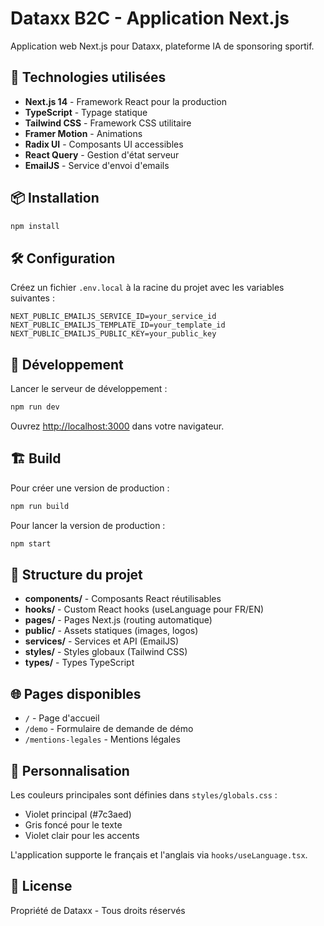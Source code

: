 # Dataxx B2C - Application Next.js

Application web Next.js pour Dataxx, plateforme IA de sponsoring sportif.

## 🚀 Technologies utilisées

- **Next.js 14** - Framework React pour la production
- **TypeScript** - Typage statique
- **Tailwind CSS** - Framework CSS utilitaire
- **Framer Motion** - Animations
- **Radix UI** - Composants UI accessibles
- **React Query** - Gestion d'état serveur
- **EmailJS** - Service d'envoi d'emails

## 📦 Installation

```bash
npm install
```

## 🛠️ Configuration

Créez un fichier `.env.local` à la racine du projet avec les variables suivantes :

```env
NEXT_PUBLIC_EMAILJS_SERVICE_ID=your_service_id
NEXT_PUBLIC_EMAILJS_TEMPLATE_ID=your_template_id
NEXT_PUBLIC_EMAILJS_PUBLIC_KEY=your_public_key
```

## 🏃 Développement

Lancer le serveur de développement :

```bash
npm run dev
```

Ouvrez [http://localhost:3000](http://localhost:3000) dans votre navigateur.

## 🏗️ Build

Pour créer une version de production :

```bash
npm run build
```

Pour lancer la version de production :

```bash
npm start
```

## 📁 Structure du projet

- **components/** - Composants React réutilisables
- **hooks/** - Custom React hooks (useLanguage pour FR/EN)
- **pages/** - Pages Next.js (routing automatique)
- **public/** - Assets statiques (images, logos)
- **services/** - Services et API (EmailJS)
- **styles/** - Styles globaux (Tailwind CSS)
- **types/** - Types TypeScript

## 🌐 Pages disponibles

- `/` - Page d'accueil
- `/demo` - Formulaire de demande de démo
- `/mentions-legales` - Mentions légales

## 🎨 Personnalisation

Les couleurs principales sont définies dans `styles/globals.css` :
- Violet principal (#7c3aed)
- Gris foncé pour le texte
- Violet clair pour les accents

L'application supporte le français et l'anglais via `hooks/useLanguage.tsx`.

## 📝 License

Propriété de Dataxx - Tous droits réservés
